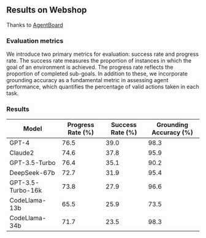 ## Results on Webshop

Thanks to [AgentBoard](https://hkust-nlp.github.io/agentboard/static/leaderboard.html)

### Evaluation metrics 
We introduce two primary metrics for evaluation: success rate and progress rate. The success rate measures the proportion of instances in which the goal of an environment is achieved. The progress rate reflects the proportion of completed sub-goals. In addition to these, we incorporate grounding accuracy as a fundamental metric in assessing agent performance, which quantifies the percentage of valid actions taken in each task.

### Results

| Model           | Progress Rate (%) | Success Rate (%) | Grounding Accuracy (%) |
|-----------------|-------------------|------------------|-------------------------|
| GPT-4           | 76.5              | 39.0             | 98.3                  |
| Claude2         | 74.6             | 37.8             | 95.9                  |
| GPT-3.5-Turbo   | 76.4             | 35.1             | 90.2                  |
| DeepSeek-67b    | 72.7             | 31.9             | 95.4                  |
| GPT-3.5-Turbo-16k| 73.8            | 27.9             | 96.6                  |
| CodeLlama-13b   | 65.5             | 25.9             | 73.5                  |
| CodeLlama-34b   | 71.7             | 23.5             | 98.3                 |
